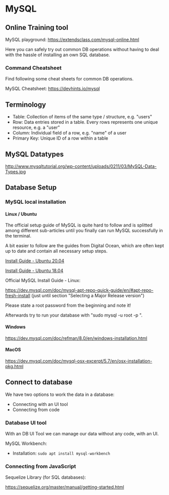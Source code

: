 # MySQL

## Online Training tool

MySQL playground: https://extendsclass.com/mysql-online.html

Here you can safely try out common DB operations without having to deal with the hassle of installing an own SQL database.

### Command Cheatsheet

Find following some cheat sheets for common DB operations.

MySQL Cheatsheet: https://devhints.io/mysql


## Terminology
	
- Table: Collection of items of the same type / structure, e.g. "users"
- Row: Data entries stored in a table. Every rows represents one unique resource, e.g. a "user"
- Column: Individual field of a row, e.g. "name" of a user
- Primary Key: Unique ID of a row within a table

## MySQL Datatypes

http://www.mysqltutorial.org/wp-content/uploads/0211/03/MySQL-Data-Types.jpg
  

## Database Setup

### MySQL local installation

#### Linux / Ubuntu

The official setup guide of MySQL is quite hard to follow and is splitted among different sub-articles until you finally can run MySQL successfully in the terminal.

A bit easier to follow are the guides from Digital Ocean, which are often kept up to date and contain all necessary setup steps.

[Install Guide - Ubuntu 20.04](https://www.digitalocean.com/community/tutorials/how-to-install-mysql-on-ubuntu-20-04)

[Install Guide - Ubuntu 18.04](https://www.digitalocean.com/community/tutorials/how-to-install-mysql-on-ubuntu-18-04)



Official MySQL Install Guide - Linux:

https://dev.mysql.com/doc/mysql-apt-repo-quick-guide/en/#apt-repo-fresh-install
(just until section "Selecting a Major Release version")

Please state a root password from the beginning and note it!

Afterwards try to run your database with "sudo mysql -u root -p <yourRootPassword>".


#### Windows

https://dev.mysql.com/doc/refman/8.0/en/windows-installation.html

#### MacOS

https://dev.mysql.com/doc/mysql-osx-excerpt/5.7/en/osx-installation-pkg.html



## Connect to database

We have two options to work the data in a database: 

- Connecting with an UI tool
- Connecting from code

### Database UI tool

With an DB UI Tool we can manage our data without any code, with an UI. 

MySQL Workbench:
- Installation: `sudo apt install mysql-workbench`


### Connecting from JavaScript

Sequelize Library (for SQL databases):

https://sequelize.org/master/manual/getting-started.html
